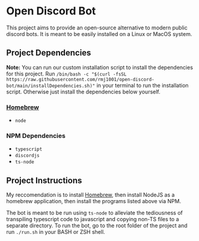 # Open Discord Bot

This project aims to provide an open-source alternative to modern public discord
bots. It is meant to be easily installed on a Linux or MacOS system.

## Project Dependencies

**Note:** You can run our custom installation script to install the dependencies
for this project.
Run `/bin/bash -c "$(curl -fsSL https://raw.githubusercontent.com/rmj1001/open-discord-bot/main/installDependencies.sh)"`
in your terminal to run the installation script. Otherwise just install the
dependencies below yourself.

### [Homebrew](https://brew.sh)

- `node`

### NPM Dependencies

- `typescript`
- `discordjs`
- `ts-node`

## Project Instructions

My reccomendation is to install [Homebrew](https://brew.sh/), then install
NodeJS as a homebrew application, then install the programs listed above via
NPM.

The bot is meant to be run using `ts-node` to alleviate the tediousness of
transpiling typescript code to javascript and copying non-TS files to a separate
directory. To run the bot, go to the root folder of the project and run
`./run.sh` in your BASH or ZSH shell.
